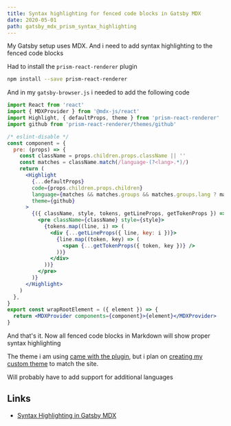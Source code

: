 ```yaml
---
title: Syntax highlighting for fenced code blocks in Gatsby MDX
date: 2020-05-01
path: gatsby_mdx_prism_syntax_highlighting
---
```


My Gatsby setup uses MDX. And i need to add syntax highlighting to the fenced code blocks

Had to install the `prism-react-renderer` plugin

```bash
npm install --save prism-react-renderer
```

And in my `gatsby-browser.js` i needed to add the following code

```jsx
import React from 'react'
import { MDXProvider } from '@mdx-js/react'
import Highlight, { defaultProps, theme } from 'prism-react-renderer'
import github from 'prism-react-renderer/themes/github'

/* eslint-disable */
const component = {
  pre: (props) => {
    const className = props.children.props.className || ''
    const matches = className.match(/language-(?<lang>.*)/)
    return (
      <Highlight
        {...defaultProps}
        code={props.children.props.children}
        language={matches && matches.groups && matches.groups.lang ? matches.groups.lang : ''}
        theme={github}
      >
        {({ className, style, tokens, getLineProps, getTokenProps }) => (
          <pre className={className} style={style}>
            {tokens.map((line, i) => (
              <div {...getLineProps({ line, key: i })}>
                {line.map((token, key) => (
                  <span {...getTokenProps({ token, key })} />
                ))}
              </div>
            ))}
          </pre>
        )}
      </Highlight>
    )
  },
}
export const wrapRootElement = ({ element }) => {
  return <MDXProvider components={component}>{element}</MDXProvider>
}
```

And that's it. Now all fenced code blocks in Markdown will show proper syntax highlighting

The theme i am using [came with the plugin](https://github.com/FormidableLabs/prism-react-renderer/tree/master/src/themes), but i plan on [creating my custom theme](https://github.com/FormidableLabs/prism-react-renderer#theming) to match the site.

Will probably have to add support for additional languages

## Links

- [Syntax Highlighting in Gatsby MDX](https://malikgabroun.com/syntax-highlighting-in-gatsby-mdx)
